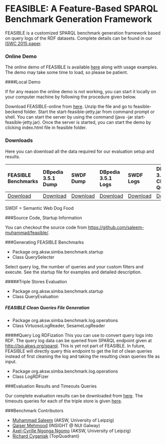 # FEASIBLE: A Feature-Based SPARQL Benchmark Generation Framework

FEASIBLE is a customized SPARQL benchmark generation framework based on query logs of the RDF datasets. Complete details can be found in our [ISWC 2015 paper](http://svn.aksw.org/papers/2015/ISWC_FEASIBLE/public.pdf). 

### Online Demo

The online demo of FEASIBLE is available [here](http://feasible.aksw.org) along with usage examples. The demo may take some time to load, so please be patient.

####Local Demo

If for any reason the online demo is not working, you can start it locally on your computer machine by following the procedure given below.

Download FEASIBLE-online from [here](https://drive.google.com/file/d/0Bw1get4GUTJrbHA3Sl9fdThpN2s/view?usp=sharing). Unzip the file and go to feasible-beckend folder. Start the start-feasible-jetty.jar from command prompt or shell. You can start the server by using the command (java -jar start-feasible-jetty.jar). Once the server is started, you can start the demo by clicking index.html file in feasible folder.

### Downloads

Here you can download all the data required for our evaluation setup and results.

| FEASIBLE Benchmarks | DBpedia 3.5.1 Dump | SWDF Dump | DBpedia 3.5.1 Logs | SWDF Logs| DBpedia 3.5.1 Clean Queries | SWDF Clean Queries|
|:------------------------|:-----------------------|:--------------|:-----------------------|:-------------|:---------------------------------|:----------------------|
| [Download](https://drive.google.com/file/d/0B1tUDhWNTjO-U1N2UldvbXpRWDQ/view?usp=sharing) | [Download](http://downloads.dbpedia.org/3.5.1/en/) | [Download](https://drive.google.com/file/d/0B1tUDhWNTjO-cjBqUG1BZF9RTnM/view?usp=sharing) | [Download](http://goo.gl/KyVusI) | [Download](http://goo.gl/3q52Ka) | [Download](https://drive.google.com/file/d/0B1tUDhWNTjO-Wmx5UzNIdWg1ckE/view?usp=sharing) | [Download](https://drive.google.com/file/d/0B1tUDhWNTjO-enhhakNTdE1pY2s/view?usp=sharing) | 

SWDF = Semantic Web Dog Food

###Source Code, Startup Information

You can checkout the source code from https://github.com/saleem-muhammad/feasible/.

###Generating FEASIBLE Benchmarks
* Package org.aksw.simba.benchmark.startup
* Class QuerySelecter

Select query log, the number of queries and your custom filters and execute. See the startup file for examples and detailed description.

#####Triple Stores Evaluation
* Package org.aksw.simba.benchmark.startup
* Class QueryEvaluation

##### FEASIBLE Clean Queries File Generation
* Package org.aksw.simba.benchmark.log.operations
* Class VirtuosoLogReader, SesameLogReader

#####Query Log RDFization
This you can use to convert query logs into RDF. The query log data can be queried from SPARQL endpoint given at http://lsq.akws.org/sparql. This is yet not part of FEASIBLE. In future, FEASIBLE will directly query this endpoint to get the list of clean queries instead of first cleaning the log and taking the resulting clean queries file as input.

* Package org.aksw.simba.benchmark.log.operations
* Class LogRDFizer

###Evaluation Results and Timeouts Queries

Our complete evaluation results can be downloaded from [here](https://drive.google.com/file/d/0BzemFAUFXpqOMm5MNXFVQzU4TDA/view?usp=sharing). The timeouts queries for each of the triple store is given [here](https://drive.google.com/file/d/0BzemFAUFXpqOdHVoY1VZcDE0VE0/view?usp=sharing).

###Benchmark Contributors

* [Muhammad Saleem](https://sites.google.com/site/saleemsweb/) (AKSW, University of Leipzig)
* [Qaiser Mehmood](https://www.deri.ie/users/qaiser-mehmood/) (INSIGHT @ NUI Galway)
* [Axel-Cyrille Ngonga Ngomo](http://aksw.org/AxelNgonga.html) (AKSW, University of Leipzig)
* [Richard Cyganiak](http://richard.cyganiak.de/) (TopQuadrant)

